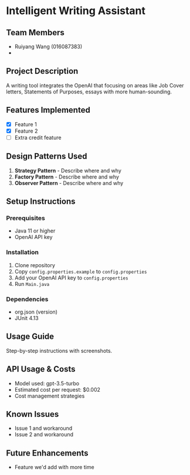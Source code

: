 # Intelligent Writing Assistant

## Team Members
- Ruiyang Wang (016087383)
- 

## Project Description
A writing tool integrates the OpenAI that focusing on areas like Job Cover letters, Statements of Purposes, essays with more human-sounding.

## Features Implemented
- [x] Feature 1
- [x] Feature 2
- [ ] Extra credit feature

## Design Patterns Used
1. **Strategy Pattern** - Describe where and why
2. **Factory Pattern** - Describe where and why
3. **Observer Pattern** - Describe where and why

## Setup Instructions

### Prerequisites
- Java 11 or higher
- OpenAI API key

### Installation
1. Clone repository
2. Copy `config.properties.example` to `config.properties`
3. Add your OpenAI API key to `config.properties`
4. Run `Main.java`

### Dependencies
- org.json (version)
- JUnit 4.13

## Usage Guide
Step-by-step instructions with screenshots.

## API Usage & Costs
- Model used: gpt-3.5-turbo
- Estimated cost per request: $0.002
- Cost management strategies

## Known Issues
- Issue 1 and workaround
- Issue 2 and workaround

## Future Enhancements
- Feature we'd add with more time